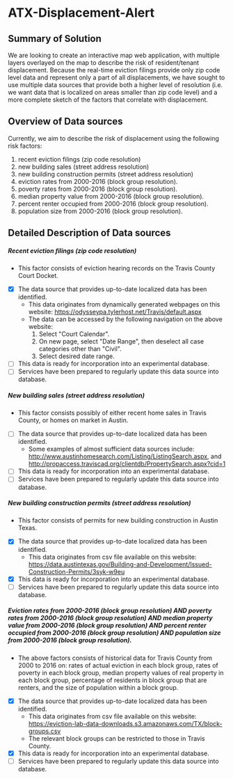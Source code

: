 # ATX-Displacement-Alert

## Summary of Solution
We are looking to create an interactive map web application, with multiple layers overlayed on the map to describe the risk of resident/tenant displacement. Because the real-time eviction filings provide only zip code level data and represent only a part of all displacements, we have sought to use multiple data sources that provide both a higher level of resolution (i.e. we want data that is localized on areas smaller than zip code level) and a more complete sketch of the factors that correlate with displacement.

## Overview of Data sources
Currently, we aim to describe the risk of displacement using the following risk factors:
1. recent eviction filings (zip code resolution)
2. new building sales (street address resolution)
3. new building construction permits (street address resolution)
4. eviction rates from 2000-2016 (block group resolution).
5. poverty rates from 2000-2016 (block group resolution).
6. median property value from 2000-2016 (block group resolution).
7. percent renter occupied from 2000-2016 (block group resolution).
8. population size from 2000-2016 (block group resolution).

## Detailed Description of Data sources
##### Recent eviction filings (zip code resolution)
- This factor consists of eviction hearing records on the Travis County Court Docket.
- [x] The data source that provides up-to-date localized data has been identified.
    * This data originates from dynamically generated webpages on this website: https://odysseypa.tylerhost.net/Travis/default.aspx
    * The data can be accessed by the following navigation on the above website:
        1. Select "Court Calendar".
        2. On new page, select "Date Range", then deselect all case categories other than "Civil".
        3. Select desired date range.    
- [ ] This data is ready for incorporation into an experimental database.
- [ ] Services have been prepared to regularly update this data source into database.

##### New building sales (street address resolution)
- This factor consists possibly of either recent home sales in Travis County, or homes on market in Austin.
- [ ] The data source that provides up-to-date localized data has been identified.
    * Some examples of almost sufficient data sources include: http://www.austinhomesearch.com/Listing/ListingSearch.aspx, and http://propaccess.traviscad.org/clientdb/PropertySearch.aspx?cid=1
- [ ] This data is ready for incorporation into an experimental database.
- [ ] Services have been prepared to regularly update this data source into database.

##### New building construction permits (street address resolution)
- This factor consists of permits for new building construction in Austin Texas.
- [x] The data source that provides up-to-date localized data has been identified.
    * This data originates from csv file available on this website: https://data.austintexas.gov/Building-and-Development/Issued-Construction-Permits/3syk-w9eu
- [x] This data is ready for incorporation into an experimental database.
- [ ] Services have been prepared to regularly update this data source into database.

##### Eviction rates from 2000-2016 (block group resolution) AND poverty rates from 2000-2016 (block group resolution) AND median property value from 2000-2016 (block group resolution) AND percent renter occupied from 2000-2016 (block group resolution) AND population size from 2000-2016 (block group resolution).
- The above factors consists of historical data for Travis County from 2000 to 2016 on: rates of actual eviction in each block group, rates of poverty in each block group, median property values of real property in each block group, percentage of residents in block group that are renters, and the size of population within a block group. 
- [x] The data source that provides up-to-date localized data has been identified.
    * This data originates from csv file available on this website: https://eviction-lab-data-downloads.s3.amazonaws.com/TX/block-groups.csv
    * The relevant block groups can be restricted to those in Travis County.
- [x] This data is ready for incorporation into an experimental database.
- [ ] Services have been prepared to regularly update this data source into database.